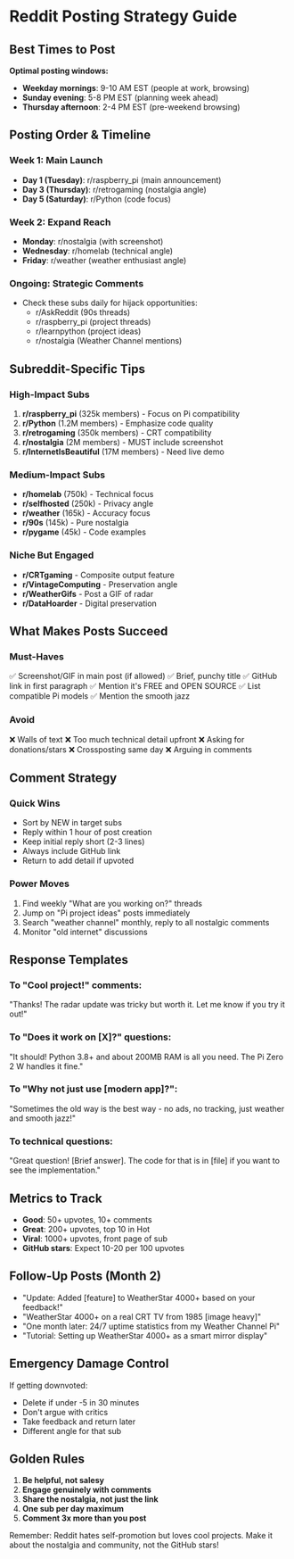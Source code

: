 # Reddit Posting Strategy Guide

## Best Times to Post

**Optimal posting windows:**
- **Weekday mornings**: 9-10 AM EST (people at work, browsing)
- **Sunday evening**: 5-8 PM EST (planning week ahead)
- **Thursday afternoon**: 2-4 PM EST (pre-weekend browsing)

## Posting Order & Timeline

### Week 1: Main Launch
- **Day 1 (Tuesday)**: r/raspberry_pi (main announcement)
- **Day 3 (Thursday)**: r/retrogaming (nostalgia angle)
- **Day 5 (Saturday)**: r/Python (code focus)

### Week 2: Expand Reach
- **Monday**: r/nostalgia (with screenshot)
- **Wednesday**: r/homelab (technical angle)
- **Friday**: r/weather (weather enthusiast angle)

### Ongoing: Strategic Comments
- Check these subs daily for hijack opportunities:
  - r/AskReddit (90s threads)
  - r/raspberry_pi (project threads)
  - r/learnpython (project ideas)
  - r/nostalgia (Weather Channel mentions)

## Subreddit-Specific Tips

### High-Impact Subs
1. **r/raspberry_pi** (325k members) - Focus on Pi compatibility
2. **r/Python** (1.2M members) - Emphasize code quality
3. **r/retrogaming** (350k members) - CRT compatibility
4. **r/nostalgia** (2M members) - MUST include screenshot
5. **r/InternetIsBeautiful** (17M members) - Need live demo

### Medium-Impact Subs
- **r/homelab** (750k) - Technical focus
- **r/selfhosted** (250k) - Privacy angle
- **r/weather** (165k) - Accuracy focus
- **r/90s** (145k) - Pure nostalgia
- **r/pygame** (45k) - Code examples

### Niche But Engaged
- **r/CRTgaming** - Composite output feature
- **r/VintageComputing** - Preservation angle
- **r/WeatherGifs** - Post a GIF of radar
- **r/DataHoarder** - Digital preservation

## What Makes Posts Succeed

### Must-Haves
✅ Screenshot/GIF in main post (if allowed)
✅ Brief, punchy title
✅ GitHub link in first paragraph
✅ Mention it's FREE and OPEN SOURCE
✅ List compatible Pi models
✅ Mention the smooth jazz

### Avoid
❌ Walls of text
❌ Too much technical detail upfront
❌ Asking for donations/stars
❌ Crossposting same day
❌ Arguing in comments

## Comment Strategy

### Quick Wins
- Sort by NEW in target subs
- Reply within 1 hour of post creation
- Keep initial reply short (2-3 lines)
- Always include GitHub link
- Return to add detail if upvoted

### Power Moves
1. Find weekly "What are you working on?" threads
2. Jump on "Pi project ideas" posts immediately
3. Search "weather channel" monthly, reply to all nostalgic comments
4. Monitor "old internet" discussions

## Response Templates

### To "Cool project!" comments:
"Thanks! The radar update was tricky but worth it. Let me know if you try it out!"

### To "Does it work on [X]?" questions:
"It should! Python 3.8+ and about 200MB RAM is all you need. The Pi Zero 2 W handles it fine."

### To "Why not just use [modern app]?":
"Sometimes the old way is the best way - no ads, no tracking, just weather and smooth jazz!"

### To technical questions:
"Great question! [Brief answer]. The code for that is in [file] if you want to see the implementation."

## Metrics to Track

- **Good**: 50+ upvotes, 10+ comments
- **Great**: 200+ upvotes, top 10 in Hot
- **Viral**: 1000+ upvotes, front page of sub
- **GitHub stars**: Expect 10-20 per 100 upvotes

## Follow-Up Posts (Month 2)

- "Update: Added [feature] to WeatherStar 4000+ based on your feedback!"
- "WeatherStar 4000+ on a real CRT TV from 1985 [image heavy]"
- "One month later: 24/7 uptime statistics from my Weather Channel Pi"
- "Tutorial: Setting up WeatherStar 4000+ as a smart mirror display"

## Emergency Damage Control

If getting downvoted:
- Delete if under -5 in 30 minutes
- Don't argue with critics
- Take feedback and return later
- Different angle for that sub

## Golden Rules

1. **Be helpful, not salesy**
2. **Engage genuinely with comments**
3. **Share the nostalgia, not just the link**
4. **One sub per day maximum**
5. **Comment 3x more than you post**

Remember: Reddit hates self-promotion but loves cool projects. Make it about the nostalgia and community, not the GitHub stars!